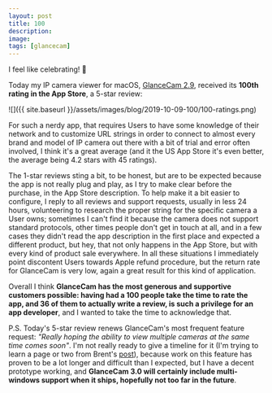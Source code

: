 ```yaml
---
layout: post
title: 100
description:
image:
tags: [glancecam]
---
```

I feel like celebrating! 🎉

Today my IP camera viewer for macOS, [GlanceCam 2.9](https://itunes.apple.com/us/app/glancecam-ip-webcam-viewer/id1360797896?l=it&ls=1&mt=12), received its **100th rating in the App Store**, a 5-star review:

![]({{ site.baseurl }}/assets/images/blog/2019-10-09-100/100-ratings.png)

For such a nerdy app, that requires Users to have some knowledge of their network and to customize URL strings in order to connect to almost every brand and model of IP camera out there with a bit of trial and error often involved, I think it's a great average (and it the US App Store it's even better, the average being 4.2 stars with 45 ratings).

The 1-star reviews sting a bit, to be honest, but are to be expected because the app is not really plug and play, as I try to make clear before the purchase, in the App Store description.
To help make it a bit easier to configure, I reply to all reviews and support requests, usually in less 24 hours, volunteering to research the proper string for the specific camera a User owns; sometimes I can't find it because the camera does not support standard protocols, other times people don't get in touch at all, and in a few cases they didn't read the app description in the first place and expected a different product, but hey, that not only happens in the App Store, but with every kind of product sale everywhere.
In all these situations I immediately point discontent Users towards Apple refund procedure, but the return rate for GlanceCam is very low, again a great result for this kind of application.

Overall I think **GlanceCam has the most generous and supportive customers possible: having had a 100 people take the time to rate the app, and 36 of them to actually write a review, is such a privilege for an app developer**, and I wanted to take the time to acknowledge that.

P.S. Today's 5-star review renews GlanceCam's most frequent feature request: *"Really hoping the ability to view multiple cameras at the same time comes soon"*. I'm not really ready to give a timeline for it (I'm trying to learn a page or two from Brent's [post](https://inessential.com/2019/10/28/no_etas)), because work on this feature has proven to be a lot longer and difficult than I expected, but I have a decent prototype working, and **GlanceCam 3.0 will certainly include multi-windows support when it ships, hopefully not too far in the future**.